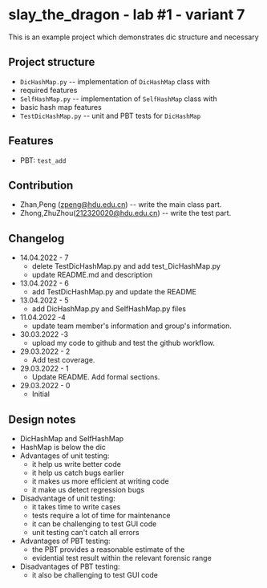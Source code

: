 # slay_the_dragon - lab #1 - variant 7

This is an example project which demonstrates dic structure and necessary

## Project structure

- `DicHashMap.py` -- implementation of `DicHashMap` class with
- required features
- `SelfHashMap.py` -- implementation of `SelfHashMap` class with
- basic hash map features
- `TestDicHashMap.py` -- unit and PBT tests for `DicHashMap`

## Features

- PBT: `test_add`

## Contribution

- Zhan,Peng (zpeng@hdu.edu.cn) -- write the main class part.
- Zhong,ZhuZhou(212320020@hdu.edu.cn) -- write the test part.

## Changelog

- 14.04.2022 - 7
  - delete TestDicHashMap.py and add test_DicHashMap.py
  - update README.md and description
- 13.04.2022 - 6
  - add TestDicHashMap.py and update the README
- 13.04.2022 - 5
  - add DicHashMap.py and SelfHashMap.py files
- 11.04.2022 -4
  - update team member's information and group's information.
- 30.03.2022 -3
  - upload my code to github and test the github workflow.
- 29.03.2022 - 2
  - Add test coverage.
- 29.03.2022 - 1
  - Update README. Add formal sections.
- 29.03.2022 - 0
  - Initial

## Design notes

- DicHashMap and SelfHashMap
- HashMap is below the dic
- Advantages of unit testing:
  - it help us write better code
  - it help us catch bugs earlier
  - it makes us more efficient at writing code
  - it make us detect regression bugs
- Disadvantage of unit testing:
  - it takes time to write cases
  - tests require a lot of time for maintenance
  - it can be challenging to test GUI code
  - unit testing can't catch all errors
- Advantages of PBT testing:
  - the PBT provides a reasonable estimate of the
  - evidential test result within the relevant forensic range
- Disadvantages of PBT testing:
  - it also be challenging to test GUI code
